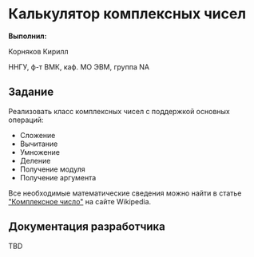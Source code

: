 # Калькулятор комплексных чисел

**Выполнил:**

Корняков Кирилл

ННГУ, ф-т ВМК, каф. МО ЭВМ, группа NA

## Задание

Реализовать класс комплексных чисел с поддержкой основных операций:

 - Сложение
 - Вычитание
 - Умножение
 - Деление
 - Получение модуля
 - Получение аргумента

Все необходимые математические сведения можно найти в статье
["Комплексное число"](ComplexNumber) на сайте Wikipedia.

## Документация разработчика

TBD

<!--
  - TODO: try to use ComboBox storing Operation instead of String
  - TODO: add some periodic notifications from Model
-->

[ComplexNumber]: <http://ru.wikipedia.org/wiki/Комплексное_число>
